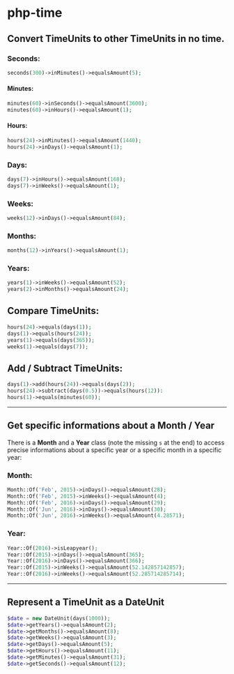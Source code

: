 # php-time

## Convert TimeUnits to other TimeUnits in no time.

### Seconds:
```php
seconds(300)->inMinutes()->equalsAmount(5);
```

#### Minutes:
```php
minutes(60)->inSeconds()->equalsAmount(3600);
minutes(60)->inHours()->equalsAmount(1);
```

#### Hours:
```php
hours(24)->inMinutes()->equalsAmount(1440);
hours(24)->inDays()->equalsAmount(1);
```

### Days:
```php
days(7)->inHours()->equalsAmount(168);
days(7)->inWeeks()->equalsAmount(1);
```

### Weeks:
```php
weeks(12)->inDays()->equalsAmount(84);
```

### Months:
```php
months(12)->inYears()->equalsAmount(1);
```

### Years:
```php
years(1)->inWeeks()->equalsAmount(52);
years(2)->inMonths()->equalsAmount(24);
```

## Compare TimeUnits:

```php
hours(24)->equals(days(1));
days(1)->equals(hours(24));
years(1)->equals(days(365));
weeks(1)->equals(days(7));
```

## Add / Subtract TimeUnits:

```php
days(1)->add(hours(24))->equals(days(2));
hours(24)->subtract(days(0.5))->equals(hours(12)):
hours(1)->equals(minutes(60));
```

----

## Get specific informations about a Month / Year

There  is a **Month** and a **Year** class (note the missing `s` at the end) to access precise informations about a specific year or a specific month in a specific year:

### Month:
```php
Month::Of('Feb', 2015)->inDays()->equalsAmount(28);
Month::Of('Feb', 2015)->inWeeks()->equalsAmount(4);
Month::Of('Feb', 2016)->inDays()->equalsAmount(29);
Month::Of('Jun', 2016)->inDays()->equalsAmount(30);
Month::Of('Jun', 2016)->inWeeks()->equalsAmount(4.28571);
```

### Year:
```php
Year::Of(2016)->isLeapyear();
Year::Of(2015)->inDays()->equalsAmount(365);
Year::Of(2016)->inDays()->equalsAmount(366);
Year::Of(2015)->inWeeks()->equalsAmount(52.142857142857);
Year::Of(2016)->inWeeks()->equalsAmount(52.285714285714);
```

----

## Represent a TimeUnit as a DateUnit

```php
$date = new DateUnit(days(1000));
$date->getYears()->equalsAmount(2);
$date->getMonths()->equalsAmount(8);
$date->getWeeks()->equalsAmount(3);
$date->getDays()->equalsAmount(5);
$date->getHours()->equalsAmount(11);
$date->getMinutes()->equalsAmount(31);
$date->getSeconds()->equalsAmount(12);
```
